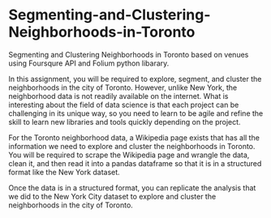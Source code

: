 # Segmenting-and-Clustering-Neighborhoods-in-Toronto
Segmenting and Clustering Neighborhoods in Toronto based on venues using Foursqure API and Folium python libarary.

In this assignment, you will be required to explore, segment, and cluster the neighborhoods in the city of Toronto. However, unlike New York, the neighborhood data is not readily available on the internet. What is interesting about the field of data science is that each project can be challenging in its unique way, so you need to learn to be agile and refine the skill to learn new libraries and tools quickly depending on the project.

For the Toronto neighborhood data, a Wikipedia page exists that has all the information we need to explore and cluster the neighborhoods in Toronto. You will be required to scrape the Wikipedia page and wrangle the data, clean it, and then read it into a pandas dataframe so that it is in a structured format like the New York dataset.

Once the data is in a structured format, you can replicate the analysis that we did to the New York City dataset to explore and cluster the neighborhoods in the city of Toronto.
